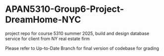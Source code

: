# APAN5310-Group6-Project-DreamHome-NYC
project repo for course 5310 summer 2025, build and design database service for client from NY real estate firm

Please refer to Up-to-Date Branch for final version of codebase for grading 
